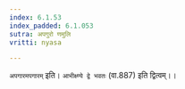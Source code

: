 ```yaml
---
index: 6.1.53
index_padded: 6.1.053
sutra: अपगुरो णमुलि
vritti: nyasa

---
```

`अपगारमपगारम्` इति। `आभीक्ष्ण्ये द्वे भवतः` (वा.887) इति द्वित्वम्।।